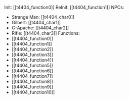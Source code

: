 Init: [[t4404_function0]]
ReInit: [[t4404_function1]]
NPCs:
- Strange Man: [[t4404_char0]]
- Gilbert: [[t4404_char1]]
- G-Apache: [[t4404_char2]]
- Rifle: [[t4404_char3]]
Functions:
- [[t4404_function0]]
- [[t4404_function1]]
- [[t4404_function2]]
- [[t4404_function3]]
- [[t4404_function4]]
- [[t4404_function5]]
- [[t4404_function6]]
- [[t4404_function7]]
- [[t4404_function8]]
- [[t4404_function9]]
- [[t4404_function10]]
